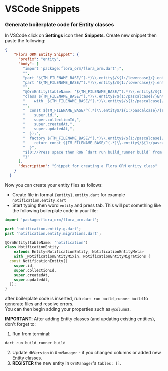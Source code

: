 # VSCode Snippets

### Generate boilerplate code for Entity classes

In VSCode click on __Settings__ icon then __Snippets__. Create new snippet then paste the following:

```json
{
	"Flora ORM Entity Snippet": {
	  "prefix": "entity",
	  "body": [
		"import 'package:flora_orm/flora_orm.dart';",
		"",
		"part '${TM_FILENAME_BASE/^(.*)\\.entity$/${1:/lowercase}/}.entity.g.dart';",
		"part '${TM_FILENAME_BASE/^(.*)\\.entity$/${1:/lowercase}/}.entity.migrations.dart';",
		"",
		"@OrmEntity(tableName: '${TM_FILENAME_BASE/^(.*)\\.entity$/${1:/lowercase}/}')",
		"class ${TM_FILENAME_BASE/^(.*)\\.entity$/${1:/pascalcase}/}Entity extends Entity<${TM_FILENAME_BASE/^(.*)\\.entity$/${1:/pascalcase}/}Entity, ${TM_FILENAME_BASE/^(.*)\\.entity$/${1:/pascalcase}/}EntityMeta>",
		"    with _${TM_FILENAME_BASE/^(.*)\\.entity$/${1:/pascalcase}/}EntityMixin, ${TM_FILENAME_BASE/^(.*)\\.entity$/${1:/pascalcase}/}EntityMigrations {",
		"",
		"  const ${TM_FILENAME_BASE/^(.*)\\.entity$/${1:/pascalcase}/}Entity({",
		"    super.id,",
		"    super.collectionId,",
		"    super.createdAt,",
		"    super.updatedAt,",
		"  });",
		"  factory ${TM_FILENAME_BASE/^(.*)\\.entity$/${1:/pascalcase}/}Entity.fromMap(map) {",
		"    return const ${TM_FILENAME_BASE/^(.*)\\.entity$/${1:/pascalcase}/}Entity().load(map);",
		"  }",
		"${0://Press space then RUN `dart run build_runner build` from terminal.}",
		"}"
	  ],
	  "description": "Snippet for creating a Flora ORM entity class"
	}
  }
```

Now you can create your entity files as follows:
* Create file in format `{entity}.entity.dart` for example `notification.entity.dart`
* Start typing then word `entity` and press tab. This will put something like the following boilerplate code in your file:

```dart
import 'package:flora_orm/flora_orm.dart';

part 'notification.entity.g.dart';
part 'notification.entity.migrations.dart';

@OrmEntity(tableName: 'notification')
class NotificationEntity
    extends Entity<NotificationEntity, NotificationEntityMeta>
    with _NotificationEntityMixin, NotificationEntityMigrations {
  const NotificationEntity({
    super.id,
    super.collectionId,
    super.createdAt,
    super.updatedAt,
  });
}
```
after boilerplate code is inserted, run `dart run build_runner build` to generate files and resolve errors.  
You can then begin adding your properties such as `@column`s.   

**IMPORTANT**: After adding Entity classes (and updating existing entities), don't forget to:

1. Run from terminal:
```bash
dart run build_runner build
```
2. Update `dbVersion` in `OrmManager` - if you changed columns or added new Entity classes.
3. **REGISTER** the new entity in `OrmManager`'s `tables: []`.